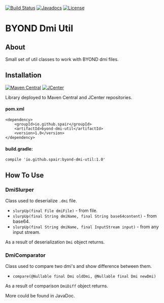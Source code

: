 [![Build Status](https://travis-ci.org/SpaiR/byond-dmi-util.svg?branch=master)](https://travis-ci.org/SpaiR/byond-dmi-util)
[![Javadocs](https://www.javadoc.io/badge/io.github.spair/byond-dmi-util.svg)](https://www.javadoc.io/doc/io.github.spair/byond-dmi-util)
[![License](http://img.shields.io/badge/license-MIT-blue.svg)](http://www.opensource.org/licenses/MIT)

# BYOND Dmi Util

## About 

Small set of util classes to work with BYOND dmi files.

## Installation
[![Maven Central](https://img.shields.io/maven-central/v/io.github.spair/byond-dmi-util.svg?style=flat)](https://maven-badges.herokuapp.com/maven-central/io.github.spair/byond-dmi-util)
[![JCenter](https://img.shields.io/bintray/v/spair/io.github.spair/byond-dmi-util.svg?label=jcenter)](https://bintray.com/spair/io.github.spair/byond-dmi-util/_latestVersion)

Library deployed to Maven Central and JCenter repositories.

#### pom.xml
```
<dependency>
    <groupId>io.github.spair</groupId>
    <artifactId>byond-dmi-util</artifactId>
    <version>1.0</version>
</dependency>
```

#### build.gradle:
```
compile 'io.github.spair:byond-dmi-util:1.0'
```

## How To Use

### DmiSlurper

Class used to deserialize `.dmi` file.
 - `slurpUp(final File dmiFile)` - from file.
 - `slurpUp(final String dmiName, final String base64content)` - from base64.
 - `slurpUp(final String dmiName, final InputStream input)` - from any input stream.

As a result of deserialization `Dmi` object returns.

### DmiComparator

Class used to compare two dmi's and show difference between them.
 - `compare(@Nullable final Dmi oldDmi, @Nullable final Dmi newDmi)`
 
 As a result of comparison `DmiDiff` object returns.
 
 
More could be found in JavaDoc.